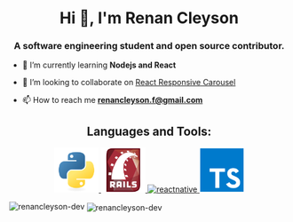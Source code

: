 <h1 align="center">Hi 👋, I'm Renan Cleyson</h1>
<h3 align="center">A software engineering student and open source contributor.</h3>

- 🌱 I’m currently learning **Nodejs and React**

- 👯 I’m looking to collaborate on [React Responsive Carousel](https://github.com/leandrowd/react-responsive-carousel)

- 📫 How to reach me **renancleyson.f@gmail.com**

<h2 align="center">Languages and Tools:</h2>
<p align="center"> <a href="https://www.python.org" target="_blank"> <img src="https://raw.githubusercontent.com/devicons/devicon/master/icons/python/python-original.svg" alt="python" width="80" height="80"/> </a> <a href="https://rubyonrails.org" target="_blank"> <img src="https://raw.githubusercontent.com/devicons/devicon/master/icons/rails/rails-original-wordmark.svg" alt="rails" width="80" height="80"/> </a> <a href="https://reactnative.dev/" target="_blank"> <img src="https://reactnative.dev/img/header_logo.svg" alt="reactnative" width="80" height="80"/> </a> <a href="https://www.typescriptlang.org/" target="_blank"> <img src="https://raw.githubusercontent.com/devicons/devicon/master/icons/typescript/typescript-original.svg" alt="typescript" width="80" height="80"/> </a> </p>

<p><img align="left" src="https://github-readme-stats.vercel.app/api/top-langs?username=renancleyson-dev&show_icons=true&locale=en&layout=compact" alt="renancleyson-dev" /></p>

<p>&nbsp;<img align="center" src="https://github-readme-stats.vercel.app/api?username=renancleyson-dev&show_icons=true&locale=en" alt="renancleyson-dev" /></p>
